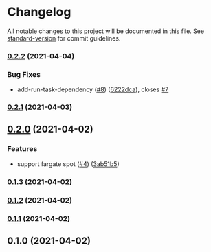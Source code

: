 # Changelog

All notable changes to this project will be documented in this file. See [standard-version](https://github.com/conventional-changelog/standard-version) for commit guidelines.

### [0.2.2](https://github.com/pahud/cdk-kaniko/compare/v0.2.1...v0.2.2) (2021-04-04)


### Bug Fixes

* add-run-task-dependency ([#8](https://github.com/pahud/cdk-kaniko/issues/8)) ([6222dca](https://github.com/pahud/cdk-kaniko/commit/6222dcac280127df9ab1ec5e89822bfebd17ca82)), closes [#7](https://github.com/pahud/cdk-kaniko/issues/7)

### [0.2.1](https://github.com/pahud/cdk-kaniko/compare/v0.2.0...v0.2.1) (2021-04-03)

## [0.2.0](https://github.com/pahud/cdk-kaniko/compare/v0.1.3...v0.2.0) (2021-04-02)


### Features

* support fargate spot ([#4](https://github.com/pahud/cdk-kaniko/issues/4)) ([3ab51b5](https://github.com/pahud/cdk-kaniko/commit/3ab51b5931bba47dce14cfc84f965ead7c0f572e))

### [0.1.3](https://github.com/pahud/cdk-kaniko/compare/v0.1.2...v0.1.3) (2021-04-02)

### [0.1.2](https://github.com/pahud/cdk-kaniko/compare/v0.1.1...v0.1.2) (2021-04-02)

### [0.1.1](https://github.com/pahud/cdk-kaniko/compare/v0.1.0...v0.1.1) (2021-04-02)

## 0.1.0 (2021-04-02)
